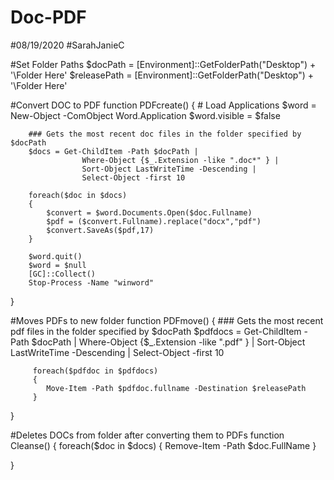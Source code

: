 # Doc-PDF


#08/19/2020
#SarahJanieC



#Set Folder Paths
$docPath = [Environment]::GetFolderPath("Desktop") + '\Folder Here'
$releasePath = [Environment]::GetFolderPath("Desktop") + '\Folder Here'


#Convert DOC to PDF
function PDFcreate()
{
        # Load Applications
        $word = New-Object -ComObject Word.Application
        $word.visible = $false

        ### Gets the most recent doc files in the folder specified by $docPath
        $docs = Get-ChildItem -Path $docPath | 
                    Where-Object {$_.Extension -like ".doc*" } |
                    Sort-Object LastWriteTime -Descending |
                    Select-Object -first 10

        foreach($doc in $docs)
        {
            $convert = $word.Documents.Open($doc.Fullname)
            $pdf = ($convert.Fullname).replace("docx","pdf")
            $convert.SaveAs($pdf,17)
        }

        $word.quit()
        $word = $null
        [GC]::Collect()
        Stop-Process -Name "winword"
}

#Moves PDFs to new folder
function PDFmove()
{
        ### Gets the most recent pdf files in the folder specified by $docPath
        $pdfdocs = Get-ChildItem -Path $docPath | 
                    Where-Object {$_.Extension -like ".pdf" } |
                    Sort-Object LastWriteTime -Descending |
                    Select-Object -first 10

         foreach($pdfdoc in $pdfdocs)
         {
            Move-Item -Path $pdfdoc.fullname -Destination $releasePath
         }
}

#Deletes DOCs from folder after converting them to PDFs
function Cleanse()
{
         foreach($doc in $docs)
         {
            Remove-Item -Path $doc.FullName
         }

}
